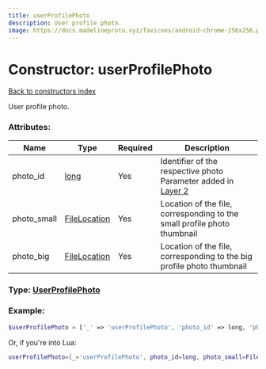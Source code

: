```yaml
---
title: userProfilePhoto
description: User profile photo.
image: https://docs.madelineproto.xyz/favicons/android-chrome-256x256.png
---
```

# Constructor: userProfilePhoto  
[Back to constructors index](index.md)



User profile photo.

### Attributes:

| Name     |    Type       | Required | Description |
|----------|---------------|----------|-------------|
|photo\_id|[long](../types/long.md) | Yes|Identifier of the respective photo<br>Parameter added in [Layer 2](https://core.telegram.org/api/layers#layer-2)|
|photo\_small|[FileLocation](../types/FileLocation.md) | Yes|Location of the file, corresponding to the small profile photo thumbnail|
|photo\_big|[FileLocation](../types/FileLocation.md) | Yes|Location of the file, corresponding to the big profile photo thumbnail|



### Type: [UserProfilePhoto](../types/UserProfilePhoto.md)


### Example:

```php
$userProfilePhoto = ['_' => 'userProfilePhoto', 'photo_id' => long, 'photo_small' => FileLocation, 'photo_big' => FileLocation];
```  


Or, if you're into Lua:

```lua
userProfilePhoto={_='userProfilePhoto', photo_id=long, photo_small=FileLocation, photo_big=FileLocation}

```


